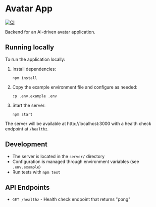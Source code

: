 # Avatar App

[![CI](https://github.com/reddysteady/avatar-app/actions/workflows/ci.yml/badge.svg)](https://github.com/reddysteady/avatar-app/actions/workflows/ci.yml)

Backend for an AI-driven avatar application.

## Running locally

To run the application locally:

1. Install dependencies:
   ```
   npm install
   ```

2. Copy the example environment file and configure as needed:
   ```
   cp .env.example .env
   ```

3. Start the server:
   ```
   npm start
   ```

The server will be available at http://localhost:3000 with a health check endpoint at `/healthz`.

## Development

- The server is located in the `server/` directory
- Configuration is managed through environment variables (see `.env.example`)
- Run tests with `npm test`

## API Endpoints

- `GET /healthz` - Health check endpoint that returns "pong"